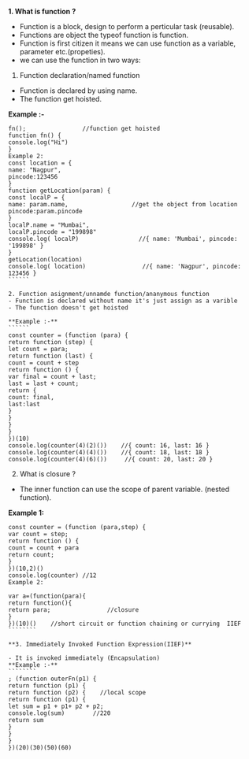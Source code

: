**1. What is function ?**
- Function is a block, design to perform a perticular task (reusable).
- Functions are object the typeof function is function.
- Function is first citizen it means we can use function as a variable, parameter etc.(propeties).
- we can use the function in two ways:

1. Function declaration/named function   
- Function is declared by using name.
- The function get hoisted.

**Example :-**
```````
fn();                //function get hoisted
function fn() {
console.log("Hi")
}
Example 2:
const location = {
name: "Nagpur",
pincode:123456
}
function getLocation(param) {
const localP = {
name: param.name,                  //get the object from location
pincode:param.pincode
}
localP.name = "Mumbai",
localP.pincode = "199898"
console.log( localP)                 //{ name: 'Mumbai', pincode: '199898' }
}
getLocation(location)
console.log( location)                //{ name: 'Nagpur', pincode: 123456 }
``````

2. Function asignment/unnamde function/ananymous function 
- Function is declared without name it's just assign as a varible
- The function doesn't get hoisted

**Example :-**
``````
const counter = (function (para) {
return function (step) {
let count = para;
return function (last) {
count = count + step
return function () {
var final = count + last;
last = last + count;
return {
count: final,
last:last
}
}
}
}
})(10)
console.log(counter(4)(2)())    //{ count: 16, last: 16 }
console.log(counter(4)(4)())    //{ count: 18, last: 18 }
console.log(counter(4)(6)())     //{ count: 20, last: 20 }
````````
2. What is closure ? 
- The inner function can use the scope of parent variable. (nested function).

**Example 1:**
`````````
const counter = (function (para,step) {
var count = step;
return function () {
count = count + para
return count;
}
})(10,2)()
console.log(counter) //12
Example 2:

var a=(function(para){
return function(){
return para;                //closure
}
})(10)()    //short circuit or function chaining or currying  IIEF
````````

**3. Immediately Invoked Function Expression(IIEF)**

- It is invoked immediately (Encapsulation)
**Example :-**
````````
; (function outerFn(p1) {
return function (p1) {
return function (p2) {    //local scope
return function (p1) {
let sum = p1 + p1+ p2 + p2;
console.log(sum)        //220
return sum
}
}
}
})(20)(30)(50)(60)
``````````


